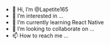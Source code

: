 - 👋 Hi, I’m @Lapetite165
- 👀 I’m interested in ...
- 🌱 I’m currently learning React Native
- 💞️ I’m looking to collaborate on ...
- 📫 How to reach me ...

<!---
Lapetite165/Lapetite165 is a ✨ special ✨ repository because its `README.md` (this file) appears on your GitHub profile.
You can click the Preview link to take a look at your changes.
--->
